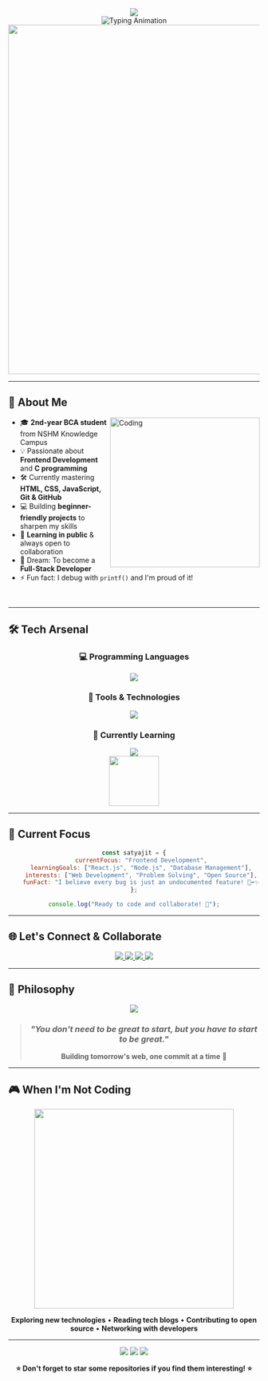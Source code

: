 <div align="center">
  <img src="https://capsule-render.vercel.app/api?type=waving&color=gradient&customColorList=12&height=280&section=header&text=Hey,%20I'm%20Satyajit%20Samanta&fontSize=50&fontColor=fff&animation=twinkling&fontAlignY=35&desc=BCA%20Student%20|%20Frontend%20Developer%20|%20C%20Programmer&descAlignY=55&descSize=18" />
</div>

<div align="center">
  <img src="https://readme-typing-svg.demolab.com?font=Fira+Code&size=22&duration=3000&pause=1000&color=36BCF7FF&background=00000000&center=true&vCenter=true&width=600&lines=Welcome+to+my+coding+universe+%F0%9F%9A%80;Building+amazing+web+experiences;Always+learning+%26+growing;Open+to+collaboration+%F0%9F%92%A1" alt="Typing Animation" />
</div>

<div align="center">
  <img src="https://user-images.githubusercontent.com/74038190/212284100-561aa473-3905-4a80-b561-0d28506553ee.gif" width="700">
</div>

---

## 🌟 About Me

<img align="right" alt="Coding" width="300" src="https://user-images.githubusercontent.com/74038190/229223263-cf2e4b07-2615-4f87-9c38-e37600f8381a.gif">

- 🎓 **2nd-year BCA student** from NSHM Knowledge Campus
- 💡 Passionate about **Frontend Development** and **C programming**
- 🛠️ Currently mastering **HTML, CSS, JavaScript, Git & GitHub**
- 💻 Building **beginner-friendly projects** to sharpen my skills
- 🧠 **Learning in public** & always open to collaboration
- 🚀 Dream: To become a **Full-Stack Developer**
- ⚡ Fun fact: I debug with `printf()` and I'm proud of it!

<br clear="right"/>

---

## 🛠️ Tech Arsenal

<div align="center">

### 💻 Programming Languages
<img src="https://skillicons.dev/icons?i=c,js,html,css" />

### 🔧 Tools & Technologies  
<img src="https://skillicons.dev/icons?i=git,github,vscode,figma" />

### 🌱 Currently Learning
<img src="https://skillicons.dev/icons?i=react,nodejs,mongodb,python" />

</div>

<div align="center">
  <img src="https://user-images.githubusercontent.com/74038190/212284087-bbe7e430-757e-4901-90bf-4cd2ce3e1852.gif" width="100">
</div>

---

## 🎯 Current Focus

<div align="center">

```javascript
const satyajit = {
    currentFocus: "Frontend Development",
    learningGoals: ["React.js", "Node.js", "Database Management"],
    interests: ["Web Development", "Problem Solving", "Open Source"],
    funFact: "I believe every bug is just an undocumented feature! 🐛➡️✨"
};

console.log("Ready to code and collaborate! 🚀");
```

</div>

---

## 🌐 Let's Connect & Collaborate

<div align="center">
  
  <a href="https://www.linkedin.com/in/satyajit-samanta-83b5ba358/" target="_blank">
    <img src="https://img.shields.io/badge/LinkedIn-0077B5?style=for-the-badge&logo=linkedin&logoColor=white&labelColor=0077B5" />
  </a>
  <a href="https://x.com/SatyajitSa97199" target="_blank">
    <img src="https://img.shields.io/badge/Twitter-1DA1F2?style=for-the-badge&logo=twitter&logoColor=white&labelColor=1DA1F2" />
  </a>
  <a href="https://www.instagram.com/satya.jit_18/" target="_blank">
    <img src="https://img.shields.io/badge/Instagram-E4405F?style=for-the-badge&logo=instagram&logoColor=white&labelColor=E4405F" />
  </a>
  <a href="mailto:contact.satyajitx@gmail.com" target="_blank">
    <img src="https://img.shields.io/badge/Gmail-D14836?style=for-the-badge&logo=gmail&logoColor=white&labelColor=D14836" />
  </a>

</div>

---

## 💭 Philosophy

<div align="center">
  <img src="https://quotes-github-readme.vercel.app/api?type=horizontal&theme=tokyonight" />
</div>

<div align="center">
  
  > ### *"You don't need to be great to start, but you have to start to be great."*
  > **Building tomorrow's web, one commit at a time** 🌟

</div>

---

## 🎮 When I'm Not Coding

<div align="center">
  <img src="https://user-images.githubusercontent.com/74038190/212284158-e840e285-664b-44d7-b79b-e264b5e54825.gif" width="400">
  
  **Exploring new technologies** • **Reading tech blogs** • **Contributing to open source** • **Networking with developers**
</div>

---

<div align="center">
  <img src="https://capsule-render.vercel.app/api?type=waving&color=gradient&customColorList=12&height=120&section=footer&animation=twinkling" />
  
  <img src="https://komarev.com/ghpvc/?username=satyajitsamanta&label=Profile+Views&color=brightgreen&style=for-the-badge" />
  <img src="https://img.shields.io/github/followers/satyajitsamanta?label=Followers&style=for-the-badge&color=blue" />
  
  **⭐ Don't forget to star some repositories if you find them interesting! ⭐**
</div>
